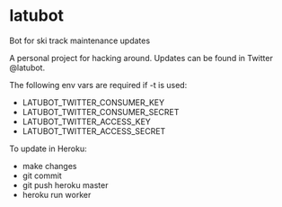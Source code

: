 # latubot
Bot for ski track maintenance updates

A personal project for hacking around. Updates can be found in Twitter @latubot.

The following env vars are required if -t is used:

* LATUBOT_TWITTER_CONSUMER_KEY
* LATUBOT_TWITTER_CONSUMER_SECRET
* LATUBOT_TWITTER_ACCESS_KEY
* LATUBOT_TWITTER_ACCESS_SECRET

To update in Heroku:

* make changes
* git commit
* git push heroku master
* heroku run worker

